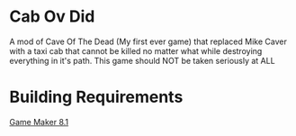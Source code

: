 # Cab Ov Did
A mod of Cave Of The Dead (My first ever game) that replaced Mike Caver with a taxi cab that cannot be killed no matter what while destroying everything in it's path. This game should NOT be taken seriously at ALL

# Building Requirements

[Game Maker 8.1](https://archive.org/details/GameMaker81)
